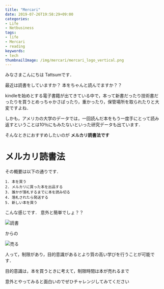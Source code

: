 ```yaml
---
title: "Mercari"
date: 2019-07-26T19:58:29+09:00
categories:
- Life
- Netbusiness
tags:
- life
- Mercari
- reading
keywords:
- tech
thumbnailImage: /img/mercari/mercari_logo_vertical.png
---
```


<!--more-->

みなさまこんにちは Tattsumです．

最近は読書をしていますか？
本をちゃんと読んでますか？？

kindleを始めとする電子書籍が出てきている中で，本って新書だったり技術書だったりを買うとめっちゃかさばったり，重かったり，保管場所を取られたりと大変ですよね．

しかも，アメリカの大学のデータでは，一回読んだ本をもう一度手にとって読み返すということは10％にもみたないといった研究データも出ています．

そんなときにおすすめしたいのが **メルカリ読書法です**

# メルカリ読書法

その概要は以下の通りです．

```
1. 本を買う
2. メルカリに買った本を出品する
3. 誰かが落札するまでに本を読み切る
4. 落札されたら発送する
5. 新しい本を買う
```

こんな感じです．
意外と簡単でしょ？？

![読書](/img/mercari/mercari_logo_vertical.png)

からの

![売る](/img/mercari/mercari_logo_vertical.png)


人って，制限があり，目的意識があるとより質の高い学びを行うことが可能です．

目的意識は，本を買うときに考えて，制限時間は本が売れるまで

意外とやってみると面白いのでぜひチャレンジしてみてください

